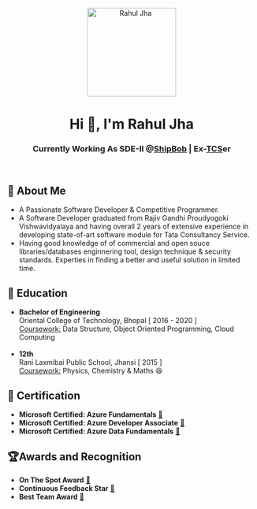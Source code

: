 <p align="center"> <img width='180px' height='180px' title='Rahul Jha' src='https://github.com/rahul-jha-official/rahul-jha-official/assets/138975150/de7348d4-4b31-4537-a8e4-eebfa88eac8f'> </p>

<h1 align='center'>Hi 👋, I'm Rahul Jha</h1>
<h3 align='center'>Currently Working As SDE-II @<a href='https://www.shipbob.com/about/'>ShipBob</a> | Ex-<a href='https://www.tcs.com/who-we-are'>TCS</a>er</h3>
</br>


## 🚀 About Me
- A Passionate Software Developer & Competitive Programmer.
- A Software Developer graduated from Rajiv Gandhi Proudyogoki Vishwavidyalaya and having overall 2 years of extensive experience in developing state-of-art software module for Tata Consultancy Service.
- Having good knowledge of of commercial and open souce libraries/databases enginnering tool, design technique & security standards. Experties in finding a better and useful solution in limited time.

## 🏫 Education
- **Bachelor of Engineering**</br>
Oriental College of Technology, Bhopal [ 2016 - 2020 ] </br>
<ins>Coursework:</ins> Data Structure, Object Oriented Programming, Cloud Computing</br></br>
- **12th**</br>
Rani Laxmibai Public School, Jhansi [ 2015 ] </br>
<ins>Coursework:</ins> Physics, Chemistry & Maths 😆

## 🥇 Certification
- **Microsoft Certified: Azure Fundamentals** <a href='https://www.credly.com/badges/f5521b28-c934-4ccd-82a2-5fbf64a308bf/public_url'>🔗</a></br>
- **Microsoft Certified: Azure Developer Associate** <a href='https://www.credly.com/badges/acc12519-9ad6-4b69-ae23-dc7f440aa3b0/public_url'>🔗</a></br>
- **Microsoft Certified: Azure Data Fundamentals** <a href='https://www.credly.com/badges/706aaeb7-088c-4b71-b0c4-8fc34087bf8b/public_url'>🔗</a></br>

## 🏆Awards and Recognition
- **On The Spot Award** <a href='https://drive.google.com/file/d/1Ei0RyDVKL1utvp6d5TAcPNW0gw7Slnnk/view'>🔗</a></br>
- **Continuous Feedback Star** <a href='https://drive.google.com/file/d/1Ea9hn-Dff4ww1wYLNYKyX5O7UKekzB8J/view'>🔗</a></br>
- **Best Team Award** <a href='https://drive.google.com/file/d/1E_8JZSycAEB8auvo_zfzNH1ziUQKyPim/view?usp=sharing'>🔗</a></br>
